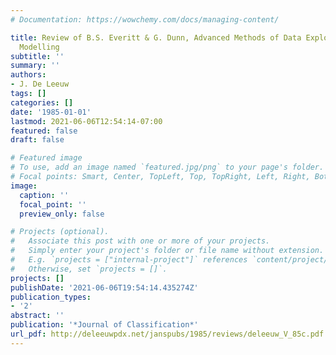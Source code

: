 ```yaml
---
# Documentation: https://wowchemy.com/docs/managing-content/

title: Review of B.S. Everitt & G. Dunn, Advanced Methods of Data Exploration and
  Modelling
subtitle: ''
summary: ''
authors:
- J. De Leeuw
tags: []
categories: []
date: '1985-01-01'
lastmod: 2021-06-06T12:54:14-07:00
featured: false
draft: false

# Featured image
# To use, add an image named `featured.jpg/png` to your page's folder.
# Focal points: Smart, Center, TopLeft, Top, TopRight, Left, Right, BottomLeft, Bottom, BottomRight.
image:
  caption: ''
  focal_point: ''
  preview_only: false

# Projects (optional).
#   Associate this post with one or more of your projects.
#   Simply enter your project's folder or file name without extension.
#   E.g. `projects = ["internal-project"]` references `content/project/deep-learning/index.md`.
#   Otherwise, set `projects = []`.
projects: []
publishDate: '2021-06-06T19:54:14.435274Z'
publication_types:
- '2'
abstract: ''
publication: '*Journal of Classification*'
url_pdf: http://deleeuwpdx.net/janspubs/1985/reviews/deleeuw_V_85c.pdf
---
```

